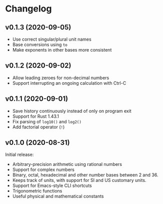 # Changelog

## v0.1.3 (2020-09-05)

* Use correct singular/plural unit names
* Base conversions using `to`
* Make exponents in other bases more consistent

## v0.1.2 (2020-09-02)

* Allow leading zeroes for non-decimal numbers
* Support interrupting an ongoing calculation with Ctrl-C

## v0.1.1 (2020-09-01)

* Save history continuously instead of only on program exit
* Support for Rust 1.43.1
* Fix parsing of `log10()` and `log2()`
* Add factorial operator (`!`)

## v0.1.0 (2020-08-31)

Initial release:

* Arbitrary-precision arithmetic using rational numbers
* Support for complex numbers
* Binary, octal, hexadecimal and other number bases between 2 and 36.
* Keeps track of units, with support for SI and US customary units.
* Support for Emacs-style CLI shortcuts
* Trigonometric functions
* Useful physical and mathematical constants
